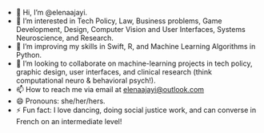 - 👋 Hi, I’m @elenaajayi.
- 👀 I’m interested in Tech Policy, Law, Business problems, Game Development, Design, Computer Vision and User Interfaces, Systems Neuroscience, and Research.
- 🌱 I’m improving my skills in Swift, R, and Machine Learning Algorithms in Python.
- 💞️ I’m looking to collaborate on machine-learning projects in tech policy, graphic design, user interfaces, and clinical research (think computational neuro & behavioral psych!).
- 📫 How to reach me via email at elenaajayi@outlook.com
- 😄 Pronouns: she/her/hers.
- ⚡ Fun fact: I love dancing, doing social justice work, and can converse in French on an intermediate level!

<!---
elenaajayi/elenaajayi is a ✨ special ✨ repository because its `README.md` (this file) appears on your GitHub profile.
You can click the Preview link to take a look at your changes.
--->
